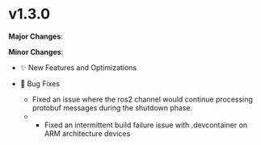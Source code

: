 # v1.3.0

**Major Changes**:

**Minor Changes**:

- ✨ New Features and Optimizations

- 🐛 Bug Fixes
  - Fixed an issue where the ros2 channel would continue processing protobuf messages during the shutdown phase.
  - - Fixed an intermittent build failure issue with .devcontainer on ARM architecture devices

